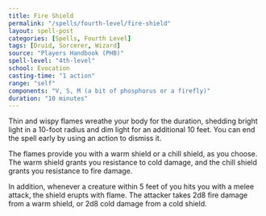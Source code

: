 ```yaml
---
title: Fire Shield
permalink: "/spells/fourth-level/fire-shield"
layout: spell-post
categories: [Spells, Fourth Level]
tags: [Druid, Sorcerer, Wizard]
source: "Players Handbook (PHB)"
spell-level: "4th-level"
school: Evocation
casting-time: "1 action"
range: "self"
components: "V, S, M (a bit of phosphorus or a firefly)"
duration: "10 minutes"
---
```



Thin and wispy flames wreathe your body for the duration, shedding bright light in a 10-foot radius and dim light for an additional 10 feet. You can end the spell early by using an action to dismiss it.

The flames provide you with a warm shield or a chill shield, as you choose. The warm shield grants you resistance to cold damage, and the chill shield grants you resistance to fire damage.

In addition, whenever a creature within 5 feet of you hits you with a melee attack, the shield erupts with flame. The attacker takes 2d8 fire damage from a warm shield, or 2d8 cold damage from a cold shield.

